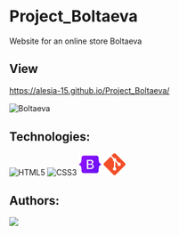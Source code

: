# Project_Boltaeva
Website for an online store Boltaeva

## View
https://alesia-15.github.io/Project_Boltaeva/

<img src="./Images/carousel_1.png" align="center" alt="Boltaeva"/>

## Technologies:
<div>
    <img src="https://cdn.jsdelivr.net/gh/devicons/devicon/icons/html5/html5-plain-wordmark.svg" height="45" alt="HTML5"/>
    <img src="https://cdn.jsdelivr.net/gh/devicons/devicon/icons/css3/css3-plain-wordmark.svg" height="45" alt="CSS3"/>
    <img src="https://github.com/devicons/devicon/raw/master/icons/bootstrap/bootstrap-original.svg" height="40" alt="Bootstrap"/>
    <img src="https://github.com/devicons/devicon/raw/master/icons/git/git-plain.svg" height="40" alt="Git"/>
</div>

## Authors:
<a href="https://github.com/Alesia-15/Project_Boltaeva/graphs/contributors">
  <img src="https://contrib.rocks/image?repo=Alesia-15/Project_Boltaeva" />
</a>

